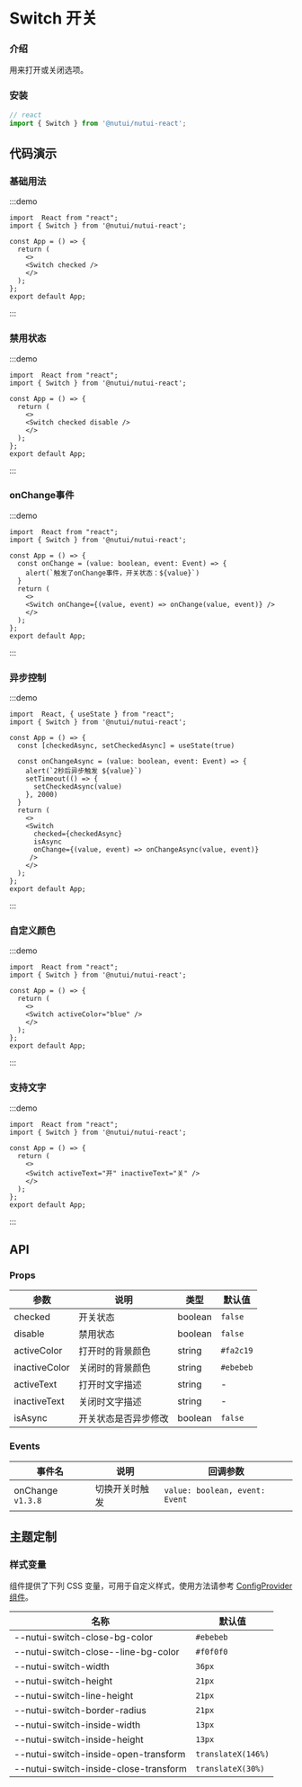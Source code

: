 #  Switch 开关

### 介绍

用来打开或关闭选项。

### 安装

```ts
// react
import { Switch } from '@nutui/nutui-react';
```

## 代码演示

### 基础用法

:::demo
```tsx
import  React from "react";
import { Switch } from '@nutui/nutui-react';

const App = () => {
  return ( 
    <>   
    <Switch checked />
    </>
  );
};  
export default App;

```
:::


### 禁用状态

:::demo
```tsx
import  React from "react";
import { Switch } from '@nutui/nutui-react';

const App = () => {
  return ( 
    <>   
    <Switch checked disable />
    </>
  );
};  
export default App;

```
:::

### onChange事件

:::demo
```tsx
import  React from "react";
import { Switch } from '@nutui/nutui-react';

const App = () => {
  const onChange = (value: boolean, event: Event) => {
    alert(`触发了onChange事件，开关状态：${value}`)
  }
  return ( 
    <>   
    <Switch onChange={(value, event) => onChange(value, event)} />
    </>
  );
};  
export default App;

```
:::
### 异步控制

:::demo
```tsx
import  React, { useState } from "react";
import { Switch } from '@nutui/nutui-react';

const App = () => {
  const [checkedAsync, setCheckedAsync] = useState(true)
  
  const onChangeAsync = (value: boolean, event: Event) => {
    alert(`2秒后异步触发 ${value}`)
    setTimeout(() => {
      setCheckedAsync(value)
    }, 2000)
  }
  return ( 
    <>   
    <Switch
      checked={checkedAsync}
      isAsync
      onChange={(value, event) => onChangeAsync(value, event)}
     />
    </>
  );
};  
export default App;

```
:::
### 自定义颜色

:::demo
```tsx
import  React from "react";
import { Switch } from '@nutui/nutui-react';

const App = () => {
  return ( 
    <>   
    <Switch activeColor="blue" />
    </>
  );
};  
export default App;

```
:::
### 支持文字

:::demo
```tsx
import  React from "react";
import { Switch } from '@nutui/nutui-react';

const App = () => {
  return ( 
    <>   
    <Switch activeText="开" inactiveText="关" />
    </>
  );
};  
export default App;

```
:::




## API

### Props

| 参数           | 说明             | 类型    | 默认值                |
|----------------|------------------|---------|-----------------------|
| checked        | 开关状态         | boolean | `false`               |
| disable        | 禁用状态         | boolean | `false`               |
| activeColor   | 打开时的背景颜色 | string  | `#fa2c19`    |
| inactiveColor | 关闭时的背景颜色 | string  | `#ebebeb` |
| activeText    | 打开时文字描述   | string  | -                     |
| inactiveText  | 关闭时文字描述   | string  | -                     |
| isAsync  | 开关状态是否异步修改   | boolean  | `false`                     |


### Events

| 事件名 | 说明           | 回调参数                      |
|--------|----------------|-------------------------------|
| onChange `v1.3.8` | 切换开关时触发 | `value: boolean, event: Event` |


## 主题定制

### 样式变量

组件提供了下列 CSS 变量，可用于自定义样式，使用方法请参考 [ConfigProvider 组件](#/zh-CN/component/configprovider)。

| 名称 | 默认值 |
| --- | --- |
| --nutui-switch-close-bg-color | `#ebebeb` |
| --nutui-switch-close--line-bg-color | `#f0f0f0` |
| --nutui-switch-width | `36px` |
| --nutui-switch-height | `21px` |
| --nutui-switch-line-height | `21px` |
| --nutui-switch-border-radius | `21px` |
| --nutui-switch-inside-width | `13px` |
| --nutui-switch-inside-height | `13px` |
| --nutui-switch-inside-open-transform | `translateX(146%)` |
| --nutui-switch-inside-close-transform | `translateX(30%)` |
